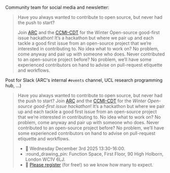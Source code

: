Community team for social media and newsletter:

> Have you always wanted to contribute to open source, but never had the push to start?
>
> Join [ARC](https://ucl.ac.uk/arc) and the [CCMI-CDT](https://ccmi-cdt.org/) for the Winter Open-source good-first issue hackathon! 
> It’s a hackathon but where we pair up and each tackle a good first issue from an open-source project that we’re interested in contributing to. 
> No idea what to work on? No problem, come anyway and pair up with someone who does. 
> Never contributed to an open-source project before? No problem, we’ll have some experienced contributors on hand to advise on pull-request etiquette and workflows.

Post for Slack (ARC's internal `#events` channel, UCL research programming hub, ...)

> Have you always wanted to contribute to open source, but never had the push to start?
> Join [ARC](https://ucl.ac.uk/arc) and the [CCMI-CDT](https://ccmi-cdt.org/) for the *Winter Open-source good-first issue hackathon*! It’s a hackathon but where we pair up and each tackle a good first issue from an open-source project that we’re interested in contributing to. No idea what to work on? No problem, come anyway and pair up with someone who does. Never contributed to an open-source project before? No problem, we’ll have some experienced contributors on hand to advise on pull-request etiquette and workflows.
> * :calendar: Wednesday December 3rd 2025 13:30-16:00.
> * :round_drawing_pin: Function Space, First Floor, 90 High Holborn, London WC1V 6LJ.
> * :memo: [Please register](https://pretix.eu/ucl-open-source/good-first-issue/) (for free!) so we know how many to expect.
